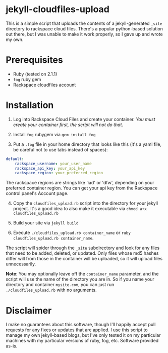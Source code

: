 jekyll-cloudfiles-upload
========================

This is a simple script that uploads the contents of a jekyll-generated `_site` directory to rackspace cloud files.  There's a popular python-based solution out there, but I was unable to make it work properly, so I gave up and wrote my own.

# Prerequisites

 * Ruby (tested on 2.1.1)
 * `fog` ruby gem
 * Rackspace cloudfiles account

# Installation

1. Log into Rackspace Cloud Files and create your container.  _You must create your container first, the script will not do that_.

2. Install `fog` rubygem via `gem install fog`

3. Put a `.fog` file in your home directory that looks like this (it's a yaml file, be careful not to use tabs instead of spaces):

~~~yaml
default:
    rackspace_username: your_user_name
    rackspace_api_key: your_api_key
    rackspace_region: your_preferred_region
~~~

The rackspace regions are strings like 'iad' or 'dfw', depending on your preferred container region.  You can get your api key from the Rackspace control panel's Account page.

4. Copy the `cloudfiles_upload.rb` script into the directory for your jekyll project.  It's a good idea to also make it executable via `chmod a+x cloudfiles_upload.rb`

5. Build your site via `jekyll build`

6. Execute `./cloudfiles_upload.rb container_name` or `ruby cloudfiles_upload.rb container_name`.

The script will spider through the `_site` subdirectory and look for any files that need to be added, deleted, or updated.  Only files whose md5 hashes differ will from those in the container will be uploaded, so it will upload files unnecessarily.

**Note**: You may optionally leave off the `container_name` parameter, and the script will use the name of the directory you are in.  So if you name your directory and container `mysite.com`, you can just run `./cloudfiles_upload.rb` with no arguments.

# Disclaimer

I make no guarantees about this software, though I'll happily accept pull requests for any fixes or updates that are applied.  I use this script to manage my own jekyll-based blogs, but I've only tested it on my particular machines with my particular versions of ruby, fog, etc.  Software provided as-is.


        
